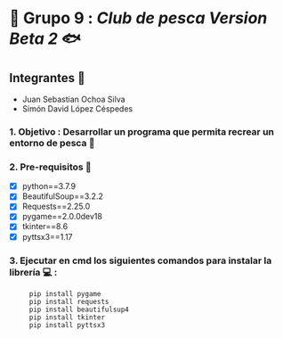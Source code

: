 # :tropical_fish: Grupo 9 : ***Club de pesca Version Beta 2*** :fish:

## Integrantes :bookmark_tabs: 

- Juan Sebastian Ochoa Silva
- Simón David López Céspedes

### 1. Objetivo : Desarrollar un programa que permita recrear un entorno de pesca :pushpin:


### 2. Pre-requisitos :scroll:
  - [x] python==3.7.9
  - [x] BeautifulSoup==3.2.2
  - [x] Requests==2.25.0
  - [x] pygame==2.0.0dev18
  - [x] tkinter==8.6
  - [x] pyttsx3==1.17

### 3. Ejecutar en cmd los siguientes comandos para instalar la librería :computer: :
```
     pip install pygame
     pip install requests
     pip install beautifulsup4
     pip install tkinter
     pip install pyttsx3
```